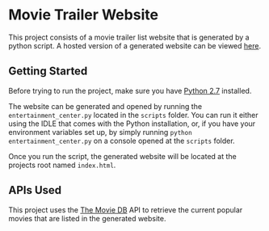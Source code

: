 # Movie Trailer Website

This project consists of a movie trailer list website that is generated by a python script. A hosted version of a generated website can be viewed [here](https://riusuky.github.io/udacity-full-stack/1.Movie_Trailer_Website/index.html).

## Getting Started

Before trying to run the project, make sure you have [Python 2.7](https://www.python.org/downloads/) installed.

The website can be generated and opened by running the `entertainment_center.py` located in the `scripts` folder. You can run it either using the IDLE that comes with the Python installation, or, if you have your environment variables set up, by simply running `python entertainment_center.py` on a console opened at the `scripts` folder.

Once you run the script, the generated website will be located at the projects root named `index.html`.

## APIs Used

This project uses the [The Movie DB](https://www.themoviedb.org) API to retrieve the current popular movies that are listed in the generated website.
